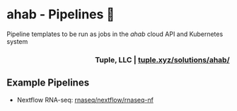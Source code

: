 # ahab - Pipelines 🦑
Pipeline templates to be run as jobs in the _ahab_ cloud API and Kubernetes system

<h3 align="right">Tuple, LLC | <a href="https://tuple.xyz/solutions/ahab/" target="_blank">tuple.xyz/solutions/ahab/</h3></a>


## Example Pipelines

- Nextflow RNA-seq: [rnaseq/nextflow/rnaseq-nf](rnaseq/nextflow/rnaseq-nf)